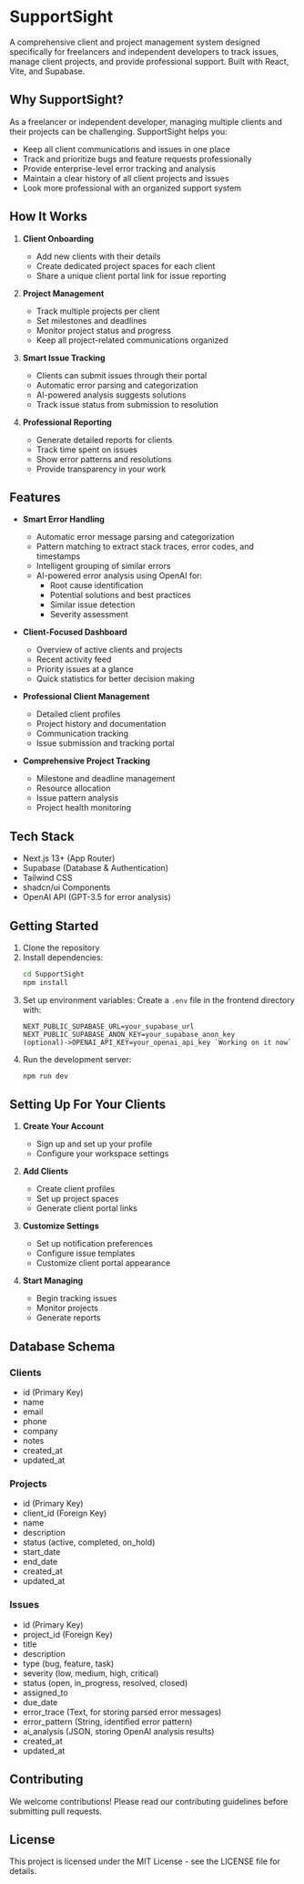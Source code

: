 # SupportSight

A comprehensive client and project management system designed specifically for freelancers and independent developers to track issues, manage client projects, and provide professional support. Built with React, Vite, and Supabase.

## Why SupportSight?

As a freelancer or independent developer, managing multiple clients and their projects can be challenging. SupportSight helps you:

- Keep all client communications and issues in one place
- Track and prioritize bugs and feature requests professionally
- Provide enterprise-level error tracking and analysis
- Maintain a clear history of all client projects and issues
- Look more professional with an organized support system

## How It Works

1. **Client Onboarding**
   - Add new clients with their details
   - Create dedicated project spaces for each client
   - Share a unique client portal link for issue reporting

2. **Project Management**
   - Track multiple projects per client
   - Set milestones and deadlines
   - Monitor project status and progress
   - Keep all project-related communications organized

3. **Smart Issue Tracking**
   - Clients can submit issues through their portal
   - Automatic error parsing and categorization
   - AI-powered analysis suggests solutions
   - Track issue status from submission to resolution

4. **Professional Reporting**
   - Generate detailed reports for clients
   - Track time spent on issues
   - Show error patterns and resolutions
   - Provide transparency in your work

## Features

- **Smart Error Handling**
  - Automatic error message parsing and categorization
  - Pattern matching to extract stack traces, error codes, and timestamps
  - Intelligent grouping of similar errors
  - AI-powered error analysis using OpenAI for:
    - Root cause identification
    - Potential solutions and best practices
    - Similar issue detection
    - Severity assessment

- **Client-Focused Dashboard**
  - Overview of active clients and projects
  - Recent activity feed
  - Priority issues at a glance
  - Quick statistics for better decision making

- **Professional Client Management**
  - Detailed client profiles
  - Project history and documentation
  - Communication tracking
  - Issue submission and tracking portal

- **Comprehensive Project Tracking**
  - Milestone and deadline management
  - Resource allocation
  - Issue pattern analysis
  - Project health monitoring

## Tech Stack

- Next.js 13+ (App Router)
- Supabase (Database & Authentication)
- Tailwind CSS
- shadcn/ui Components
- OpenAI API (GPT-3.5 for error analysis)

## Getting Started

1. Clone the repository
2. Install dependencies:
   ```bash
   cd SupportSight
   npm install
   ```
3. Set up environment variables:
   Create a `.env` file in the frontend directory with:
   ```
   NEXT_PUBLIC_SUPABASE_URL=your_supabase_url
   NEXT_PUBLIC_SUPABASE_ANON_KEY=your_supabase_anon_key
   (optional)->OPENAI_API_KEY=your_openai_api_key `Working on it now`
   ```
4. Run the development server:
   ```bash
   npm run dev
   ```

## Setting Up For Your Clients

1. **Create Your Account**
   - Sign up and set up your profile
   - Configure your workspace settings

2. **Add Clients**
   - Create client profiles
   - Set up project spaces
   - Generate client portal links

3. **Customize Settings**
   - Set up notification preferences
   - Configure issue templates
   - Customize client portal appearance

4. **Start Managing**
   - Begin tracking issues
   - Monitor projects
   - Generate reports

## Database Schema

### Clients
- id (Primary Key)
- name
- email
- phone
- company
- notes
- created_at
- updated_at

### Projects
- id (Primary Key)
- client_id (Foreign Key)
- name
- description
- status (active, completed, on_hold)
- start_date
- end_date
- created_at
- updated_at

### Issues
- id (Primary Key)
- project_id (Foreign Key)
- title
- description
- type (bug, feature, task)
- severity (low, medium, high, critical)
- status (open, in_progress, resolved, closed)
- assigned_to
- due_date
- error_trace (Text, for storing parsed error messages)
- error_pattern (String, identified error pattern)
- ai_analysis (JSON, storing OpenAI analysis results)
- created_at
- updated_at

## Contributing

We welcome contributions! Please read our contributing guidelines before submitting pull requests.

## License

This project is licensed under the MIT License - see the LICENSE file for details. 